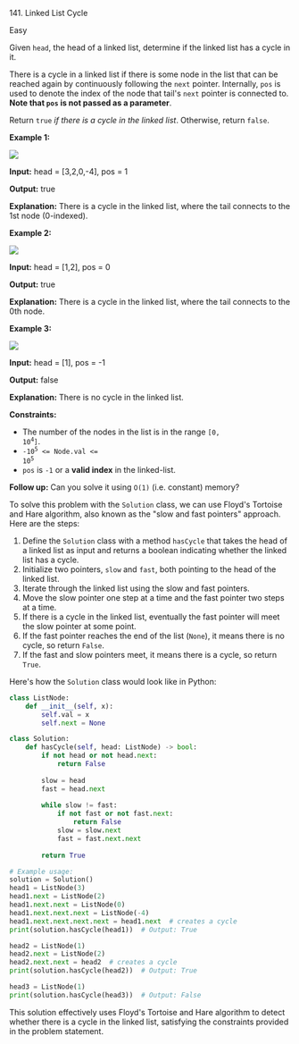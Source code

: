 141\. Linked List Cycle

Easy

Given `head`, the head of a linked list, determine if the linked list has a cycle in it.

There is a cycle in a linked list if there is some node in the list that can be reached again by continuously following the `next` pointer. Internally, `pos` is used to denote the index of the node that tail's `next` pointer is connected to. **Note that `pos` is not passed as a parameter**.

Return `true` _if there is a cycle in the linked list_. Otherwise, return `false`.

**Example 1:**

![](https://assets.leetcode.com/uploads/2018/12/07/circularlinkedlist.png)

**Input:** head = [3,2,0,-4], pos = 1

**Output:** true

**Explanation:** There is a cycle in the linked list, where the tail connects to the 1st node (0-indexed). 

**Example 2:**

![](https://assets.leetcode.com/uploads/2018/12/07/circularlinkedlist_test2.png)

**Input:** head = [1,2], pos = 0

**Output:** true

**Explanation:** There is a cycle in the linked list, where the tail connects to the 0th node. 

**Example 3:**

![](https://assets.leetcode.com/uploads/2018/12/07/circularlinkedlist_test3.png)

**Input:** head = [1], pos = -1

**Output:** false

**Explanation:** There is no cycle in the linked list. 

**Constraints:**

*   The number of the nodes in the list is in the range <code>[0, 10<sup>4</sup>]</code>.
*   <code>-10<sup>5</sup> <= Node.val <= 10<sup>5</sup></code>
*   `pos` is `-1` or a **valid index** in the linked-list.

**Follow up:** Can you solve it using `O(1)` (i.e. constant) memory?

To solve this problem with the `Solution` class, we can use Floyd's Tortoise and Hare algorithm, also known as the "slow and fast pointers" approach. Here are the steps:

1. Define the `Solution` class with a method `hasCycle` that takes the head of a linked list as input and returns a boolean indicating whether the linked list has a cycle.
2. Initialize two pointers, `slow` and `fast`, both pointing to the head of the linked list.
3. Iterate through the linked list using the slow and fast pointers.
4. Move the slow pointer one step at a time and the fast pointer two steps at a time.
5. If there is a cycle in the linked list, eventually the fast pointer will meet the slow pointer at some point.
6. If the fast pointer reaches the end of the list (`None`), it means there is no cycle, so return `False`.
7. If the fast and slow pointers meet, it means there is a cycle, so return `True`.

Here's how the `Solution` class would look like in Python:

```python
class ListNode:
    def __init__(self, x):
        self.val = x
        self.next = None

class Solution:
    def hasCycle(self, head: ListNode) -> bool:
        if not head or not head.next:
            return False
        
        slow = head
        fast = head.next
        
        while slow != fast:
            if not fast or not fast.next:
                return False
            slow = slow.next
            fast = fast.next.next
        
        return True

# Example usage:
solution = Solution()
head1 = ListNode(3)
head1.next = ListNode(2)
head1.next.next = ListNode(0)
head1.next.next.next = ListNode(-4)
head1.next.next.next.next = head1.next  # creates a cycle
print(solution.hasCycle(head1))  # Output: True

head2 = ListNode(1)
head2.next = ListNode(2)
head2.next.next = head2  # creates a cycle
print(solution.hasCycle(head2))  # Output: True

head3 = ListNode(1)
print(solution.hasCycle(head3))  # Output: False
```

This solution effectively uses Floyd's Tortoise and Hare algorithm to detect whether there is a cycle in the linked list, satisfying the constraints provided in the problem statement.